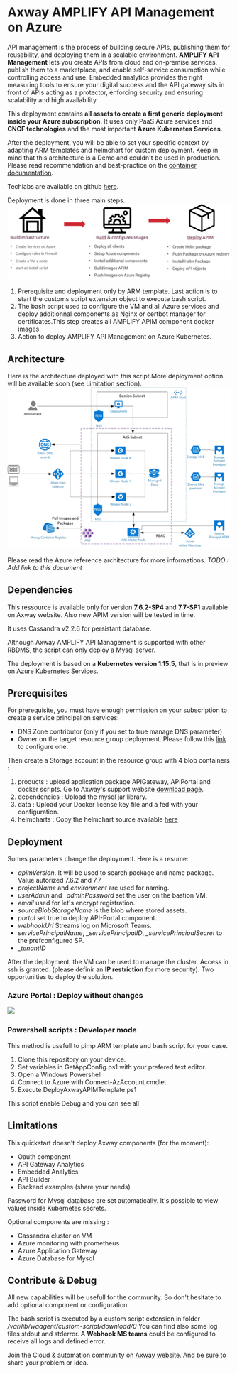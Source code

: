 # Axway AMPLIFY API Management on Azure

API management is the process of building secure APIs, publishing them for reusability, and deploying them in a scalable environment. **AMPLIFY API Management** lets you create APIs from cloud and on-premise services, publish them to a marketplace, and enable self-service consumption while controlling access and use. Embedded analytics provides the right measuring tools to ensure your digital success and the API gateway sits in front of APIs acting as a protector, enforcing security and ensuring scalability and high availability.

This deployment contains **all assets to create a first generic deployment inside your Azure subscription**. It uses only PaaS Azure services and **CNCF technologies** and the most important **Azure Kubernetes Services**.

After the deployment, you will be able to set your specific context by adapting ARM templates and helmchart for custom deployment. Keep in mind that this architecture is a Demo and couldn't be used in production. Please read recommendation and best-practice on the [container documentation](https://github.com/Axway/axway-open-docs/blob/master/content/en/docs/apim_installation/apigw_containers/container_intro.md).

Techlabs are available on github [here](https://github.com/Axway/Cloud-Automation/APIM/Techlabs).

Deployment is done in three main steps.
![Deployment](./imgs/deployment.jpg)
1. Prerequisite and deployment only by ARM template. Last action is to start the customs script extension object to execute bash script.
2. The bash script used to configure the VM and all Azure services and deploy additionnal components as Nginx or certbot manager for certificates.This step creates all AMPLIFY APIM component docker images.
3. Action to deploy AMPLIFY API Management on Azure Kubernetes.

## Architecture
Here is the architecture deployed with this script.More deployment option will be available soon (see Limitation section).
![Architecture](./imgs/architecture-demo.jpg)

Please read the Azure reference architecture for more informations. *TODO : Add link to this document*

## Dependencies
This ressource is available only for version **7.6.2-SP4** and **7.7-SP1** available on Axway website. Also new APIM version will be tested in time.

It uses Cassandra v2.2.6 for persistant database.

Although Axway AMPLIFY API Management is supported with other RBDMS, the script can only deploy a Mysql server. 

The deployment is based on a **Kubernetes version 1.15.5**, that is in preview on Azure Kubernetes Services.

## Prerequisites
For prerequisite, you must have enough permission on your subscription to create a service principal on services:
- DNS Zone contributor (only if you set to true manage DNS parameter)
- Owner on the target resource group deployment.
Please follow this [link](https://github.com/MicrosoftDocs/azure-docs/blob/master/articles/aks/kubernetes-service-principal.md) to configure one.

Then create a Storage account in the resource group with 4 blob containers :
1. products : upload application package APIGateway, APIPortal and docker scripts. Go to Axway's support website [download page](https://support.axway.com/en/).
2. dependencies : Upload the mysql jar library.
3. data : Upload your Docker license key file and a fed with your configuration.
4. helmcharts : Copy the helmchart source available [here](https://github.com/Axway/Cloud-Automation/tree/master/APIM/Helmchart) 

## Deployment
Somes parameters change the deployment. Here is a resume:
- *apimVersion*. It will be used to search package and name package. Value autorized 7.6.2 and 7.7
- *projectName* and *environment* are used for naming.
- *userAdmin* and *_adminPassword* set the user on the bastion VM.
- *email* used for let's encrypt registration.
- *sourceBlobStorageName* is the blob where stored assets.
- *portal* set true to deploy API-Portal component.
- *webhookUrl* Streams log on Microsoft Teams.
- *servicePrincipalName*, *_servicePrincipalID*, *_servicePrincipalSecret* to the prefconfigured SP.
- *_tenantID*

After the deployment, the VM can be used to manage the cluster. Access in ssh is granted. (please definir an **IP restriction** for more security).
Two opportunities to deploy the solution.

### Azure Portal : Deploy without changes
<a href="https://portal.azure.com/#create/Microsoft.Template/uri/https%3A%2F%2Fraw.githubusercontent.com%2FAxway%2FCloud-Automation%2Fmaster%2FAPIM%2FAzure%2Fazuredeploy.json" target="_blank">
    <img src="https://azuredeploy.net/deploybutton.png"/>
</a>

### Powershell scripts : Developer mode
This method is usefull to pimp ARM template and bash script for your case.
1. Clone this repository on your device.
2. Set variables in GetAppConfig.ps1 with your prefered text editor.
3. Open a Windows Powershell
4. Connect to Azure with Connect-AzAccount cmdlet.
5. Execute DeployAxwayAPIMTemplate.ps1

This script enable Debug and you can see all

## Limitations
This quickstart doesn't deploy Axway components (for the moment):
* Oauth component
* API Gateway Analytics
* Embedded Analytics
* API Builder
* Backend examples (share your needs)

Password for Mysql database are set automatically. It's possible to view values inside Kubernetes secrets. 

Optional components are missing : 
* Cassandra cluster on VM
* Azure monitoring with prometheus
* Azure Application Gateway
* Azure Database for Mysql

## Contribute & Debug 
All new capabilities will be usefull for the community. So don't hesitate to add optional component or configuration.

The bash script is executed by a custom script extension in folder 
*/var/lib/waagent/custom-script/download/0*
You can find also some log files stdout and stderror.
A **Webhook MS teams** could be configured to receive all logs and defined error.

Join the Cloud & automation community on [Axway website](https://community.axway.com/s/group/0F92X000000CtYISA0/cloud-automation?t=1580717413613). And be sure to share your problem or idea.